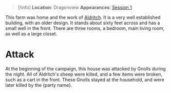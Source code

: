 >[!info]
>**Location**: Dragonview
>**Appearances**: [Session 1](Session-1-notes)

This farm was home and the work of [Aldritch](Aldritch). It is a very well established building, with an older design. It stands about sixty feet across and has a small well in the front. There are three rooms, a bedroom, main living room, as well as a large closet.

# Attack
At the beginning of the campaign, this house was attacked by Gnolls during the night. All of Aldritch's sheep were killed, and a few items were broken, such as a cart in the front. These Gnolls stayed at the household, and were later killed by the {party name}.
